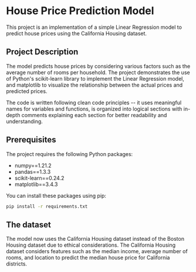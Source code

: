 # House Price Prediction Model

This project is an implementation of a simple Linear Regression model to predict house prices using the California Housing dataset.

## Project Description

The model predicts house prices by considering various factors such as the average number of rooms per household. The project demonstrates the use of Python's scikit-learn library to implement the Linear Regression model, and matplotlib to visualize the relationship between the actual prices and predicted prices.

The code is written following clean code principles -- it uses meaningful names for variables and functions, is organized into logical sections with in-depth comments explaining each section for better readability and understanding.

## Prerequisites

The project requires the following Python packages:

- numpy==1.21.2
- pandas==1.3.3
- scikit-learn==0.24.2
- matplotlib==3.4.3

You can install these packages using pip:

```sh
pip install -r requirements.txt
```

## The dataset

The model now uses the California Housing dataset instead of the Boston Housing dataset due to ethical considerations. The California Housing dataset considers features such as the median income, average number of rooms, and location to predict the median house price for California districts.